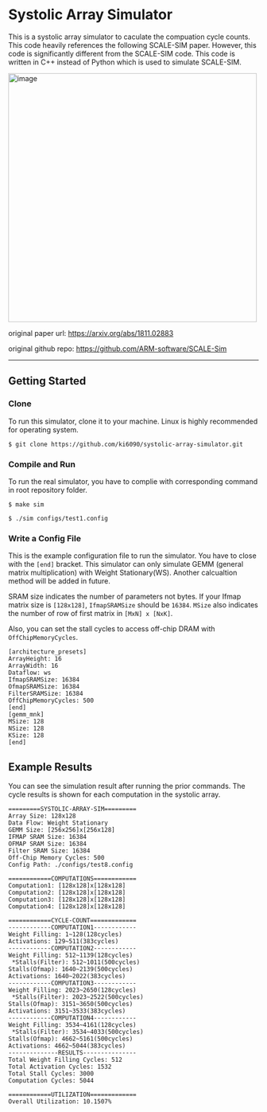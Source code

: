 # Systolic Array Simulator 
This is a systolic array simulator to caculate the compuation cycle counts. 
This code heavily references the following SCALE-SIM paper. However, this code is significantly different from the SCALE-SIM code. This code is written in C++ instead of Python which is used to simulate SCALE-SIM. 

<img width="500" alt="image" src="https://github.com/user-attachments/assets/1971b7fb-7bc5-45cc-bab8-07a8c94dfb21">

original paper url: https://arxiv.org/abs/1811.02883

original github repo: https://github.com/ARM-software/SCALE-Sim

----
## Getting Started
### Clone
To run this simulator, clone it to your machine. Linux is highly recommended for operating system. 

```
$ git clone https://github.com/ki6090/systolic-array-simulator.git
```
### Compile and Run
To run the real simulator, you have to complie with corresponding command in root repository folder. 
```
$ make sim
```

```
$ ./sim configs/test1.config
```
### Write a Config File
This is the example configuration file to run the simulator. You have to close with the ```[end]``` bracket. This simulator can only simulate GEMM (general matrix multiplication) with Weight Stationary(WS). Another calcualtion method will be added in future. 

SRAM size indicates the number of parameters not bytes. If your Ifmap matrix size is ```[128x128]```, ```IfmapSRAMSize``` should be ```16384```. 
```MSize``` also indicates the number of row of first matrix in ```[MxN] x [NxK]```.

Also, you can set the stall cycles to access off-chip DRAM with ```OffChipMemoryCycles```.
```
[architecture_presets]
ArrayHeight: 16
ArrayWidth: 16
Dataflow: ws
IfmapSRAMSize: 16384
OfmapSRAMSize: 16384
FilterSRAMSize: 16384
OffChipMemoryCycles: 500
[end]
[gemm_mnk]
MSize: 128
NSize: 128
KSize: 128
[end]
```

## Example Results 
You can see the simulation result after running the prior commands. The cycle results is shown for each computation in the systolic array. 
```
=========SYSTOLIC-ARRAY-SIM=========
Array Size: 128x128
Data Flow: Weight Stationary
GEMM Size: [256x256]x[256x128]
IFMAP SRAM Size: 16384
OFMAP SRAM Size: 16384
Filter SRAM Size: 16384
Off-Chip Memory Cycles: 500
Config Path: ./configs/test8.config

============COMPUTATIONS============
Computation1: [128x128]x[128x128]
Computation2: [128x128]x[128x128]
Computation3: [128x128]x[128x128]
Computation4: [128x128]x[128x128]

============CYCLE-COUNT=============
------------COMPUTATION1------------
Weight Filling: 1~128(128cycles)
Activations: 129~511(383cycles)
------------COMPUTATION2------------
Weight Filling: 512~1139(128cycles)
 *Stalls(Filter): 512~1011(500cycles)
Stalls(Ofmap): 1640~2139(500cycles)
Activations: 1640~2022(383cycles)
------------COMPUTATION3------------
Weight Filling: 2023~2650(128cycles)
 *Stalls(Filter): 2023~2522(500cycles)
Stalls(Ofmap): 3151~3650(500cycles)
Activations: 3151~3533(383cycles)
------------COMPUTATION4------------
Weight Filling: 3534~4161(128cycles)
 *Stalls(Filter): 3534~4033(500cycles)
Stalls(Ofmap): 4662~5161(500cycles)
Activations: 4662~5044(383cycles)
--------------RESULTS---------------
Total Weight Filling Cycles: 512
Total Activation Cycles: 1532
Total Stall Cycles: 3000
Computation Cycles: 5044

============UTILIZATION=============
Overall Utilization: 10.1507%
```












